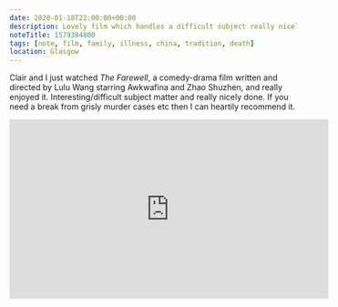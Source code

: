 ```yaml
---
date: 2020-01-18T22:00:00+00:00
description: Lovely film which handles a difficult subject really nicely
noteTitle: 1579384800
tags: [note, film, family, illness, china, tradition, death]
location: Glasgow
---
```


Clair and I just watched _The Farewell_, a comedy-drama film written and directed by Lulu Wang starring Awkwafina and Zhao Shuzhen, and really enjoyed it. Interesting/difficult subject matter and really nicely done. If you need a break from grisly murder cases etc then I can heartily recommend it.

<div class="l-frame">
  <iframe title="Official Trailer for movie “The Farewell”" loading="lazy" width="560" height="315" src="https://www.youtube.com/embed/RofpAjqwMa8" frameborder="0" allow="accelerometer; autoplay; encrypted-media; gyroscope; picture-in-picture" allowfullscreen></iframe>
</div>
